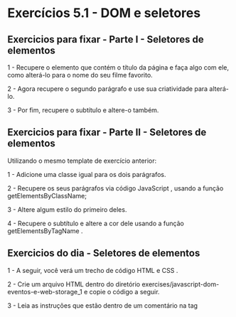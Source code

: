 # Exercícios 5.1 - DOM e seletores 

## Exercicios para fixar - Parte I - Seletores de elementos

1 - Recupere o elemento que contém o título da página e faça algo com ele, como alterá-lo para o nome do seu filme favorito.

2 - Agora recupere o segundo parágrafo e use sua criatividade para alterá-lo.

3 - Por fim, recupere o subtítulo e altere-o também.

## Exercicios para fixar - Parte II - Seletores de elementos

Utilizando o mesmo template de exercício anterior:

1 - Adicione uma classe igual para os dois parágrafos.

2 - Recupere os seus parágrafos via código JavaScript , usando a função getElementsByClassName;

3 - Altere algum estilo do primeiro deles.

4 - Recupere o subtítulo e altere a cor dele usando a função getElementsByTagName .

## Exercicios do dia - Seletores de elementos

1 - A seguir, você verá um trecho de código HTML e CSS .

2 - Crie um arquivo HTML dentro do diretório exercises/javascript-dom-eventos-e-web-storage_1 e copie o código a seguir.

3 - Leia as instruções que estão dentro de um comentário na tag <script> .

4 - Não se esqueça de fazer um commit a cada exercício!